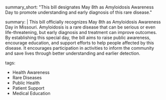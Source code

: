 summary_short: "This bill designates May 8th as Amyloidosis Awareness Day to promote understanding and early diagnosis of this rare disease."

summary: |
  This bill officially recognizes May 8th as Amyloidosis Awareness Day in Missouri. Amyloidosis is a rare disease that can be serious or even life-threatening, but early diagnosis and treatment can improve outcomes. By establishing this special day, the bill aims to raise public awareness, encourage education, and support efforts to help people affected by this disease. It encourages participation in activities to inform the community and save lives through better understanding and earlier detection.

tags:
  - Health Awareness
  - Rare Diseases
  - Public Health
  - Patient Support
  - Medical Education
